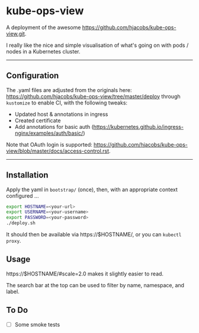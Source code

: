 # kube-ops-view

A deployment of the awesome https://github.com/hjacobs/kube-ops-view.git.

I really like the nice and simple visualisation of what's going on with pods / nodes in a Kubernetes cluster.

---

## Configuration

The .yaml files are adjusted from the originals here: https://github.com/hjacobs/kube-ops-view/tree/master/deploy through `kustomize` to enable CI, with the following tweaks:

- Updated host & annotations in ingress
- Created certificate
- Add annotations for basic auth (https://kubernetes.github.io/ingress-nginx/examples/auth/basic/)

Note that OAuth login is supported: https://github.com/hjacobs/kube-ops-view/blob/master/docs/access-control.rst.

---

## Installation

Apply the yaml in `bootstrap/` (once), then, with an appropriate context configured ...

```sh
export HOSTNAME=<your-url>
export USERNAME=<your-username>
export PASSWORD=<your-password>
./deploy.sh
```

It should then be available via https://$HOSTNAME/, or you can `kubectl proxy`.

## Usage

https://$HOSTNAME/#scale=2.0 makes it slightly easier to read.

The search bar at the top can be used to filter by name, namespace, and label.

## To Do

- [ ] Some smoke tests

